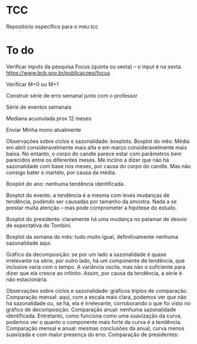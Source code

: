 # TCC
Repositório específico para o meu tcc

# To do

Verificar inputs da pesquisa Focus (quinta ou sexta) – o input é na sexta. https://www.bcb.gov.br/publicacoes/focus

Verificar M+0 ou M+1

Construir série de erro semanal junto com o professor

Série de eventos semanais

Mediana acumulada prox 12 meses 

Enviar Minha mono atualmente

Observações sobre ciclos e sazonalidade: boxplots.
Boxplot do mês: Média em abril consideravelmente mais alta e em março consideravelmente mais baixa. No entanto, o corpo do candle parece estar com parâmetros bem parecidos entre os diferentes meses. Me inclino a dizer que não há sazonalidade com base nos meses, por causa do corpo do candle. Mas não consigo bater o martelo, por causa da média.

Boxplot do ano: nenhuma tendência identificada.

Boxplot do evento: a tendência é a mesma com leves mudanças de tendência, podendo ser causadas por tamanho da amostra. Nada a se prestar muita atenção – mas pode comprometer a hipótese do estudo.

Boxplot do presidente: claramente há uma mudança no patamar de desvio de expectativa do Tombini.

Boxplot da semana do mês: tudo muito igual, definitivamente nenhuma sazonalidade aqui.


Gráfico da decomposição: se por um lado a sazonalidade é quase irrelevante na série, por outro lado, há um componente de tendência, que inclusive varia com o tempo. A variância oscila, mas não o suficiente para dizer que ela cresce ao infinito. Assim, por causa da tendência, a série é não estacionária.

Observações sobre ciclos e sazonalidade: gráficos triplos de comparação.
Comparação mensal: aqui, com a escala mais clara, podemos ver que não há sazonalidade ou, se há, ela é irrelevante, corroborando o que foi visto no gráfico de decomposição.
Comparação anual: nenhuma sazonalidade identificada. Entretanto, como funciona como uma suavização da curva, podemos ver o quanto o componente mais forte da curva é a tendência.
Comparação mensal e anual: mesmas conclusões da anual, curva menos suavizada e com maior presença do erro.
Comparação de presidentes: 
